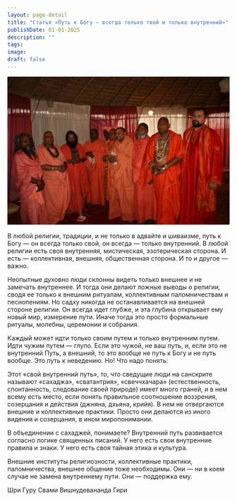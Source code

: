 ```yaml
---
layout: page-detail
title: "Статья «Путь к Богу – всегда только твой и только внутренний»"
publishDate: 01-01-2025
description: ""
tags:
image:
draft: false
---
```


![Махамандалешвары](/upload/medialibrary/d0d/d0d32add4ee9c3f2c07132705aa9e3eb.jpg "Махамандалешвары")  

  
 В любой религии, традиции, и не только в адвайте и шиваизме, путь к Богу — он всегда только свой, он всегда — только внутренний. В любой религии есть своя внутренняя, мистическая, эзотерическая сторона. И есть — коллективная, внешняя, общественная сторона. И то и другое — важно. 

 Неопытные духовно люди склонны видеть только внешнее и не замечать внутреннее. И тогда они делают ложные выводы о религии, сводя ее только к внешним ритуалам, коллективным паломничествам и песнопениям. Но садху никогда не останавливается на внешней стороне религии. Он всегда идет глубже, и эта глубина открывает ему новый мир, измерение пути. Иначе тогда это просто формальные ритуалы, молебны, церемонии и собрания. 

 Каждый может идти только своим путем и только внутренним путем. Идти чужим путем — глупо. Если это чужой, не ваш путь, и, если это не внутренний Путь, а внешний, то это вообще не путь к Богу и не путь вообще. Это путь к неведению. Но! Что надо понять: 

 Этот «свой внутренний путь», то, что сведущие люди на санскрите называют «сахаджа», «сватантрия», «свеччхачара» (естественность, спонтанность, следование своей природе) имеет много граней, и в нем всему есть место, если понять правильное соотношение воззрения, созерцания и действия (джняна, дхьяна, крийя). В нем не отвергаются внешние и коллективные практики. Просто они делаются из иного видения и созерцания, в ином миропонимании. 

 В объединении с сахаджей, понимаете? Внутренний путь развивается согласно логике священных писаний. У него есть свои внутренние правила и знаки. У него есть своя тайная этика и культура. 

 Внешние институты религиозности, коллективные практики, паломничества, внешнее общение тоже необходимы. Они — ни в коем случае не замена внутреннему пути. Они — поддержка ему. 

  
 Шри Гуру Свами Вишнудевананда Гири
